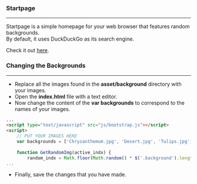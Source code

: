 ### Startpage
***
Startpage is a simple homepage for your web browser that features random backgrounds.  
By default, it uses DuckDuckGo as its search engine.

Check it out [here](https://cdn.rawgit.com/fidelt/startpage/master/index.html).

### Changing the Backgrounds
***
- Replace all the images found in the **asset/background** directory with your images.
- Open the **index.html** file with a text editor.
- Now change the content of the **var backgrounds** to correspond to the names of your images.
```html
...
<script type="text/javascript" src="js/bootstrap.js"></script>
<script>
    // PUT YOUR IMAGES HERE
    var backgrounds = ['Chrysanthemum.jpg', 'Desert.jpg', 'Tulips.jpg'];
    
    function GetRandomImg(active_indx) {
        random_indx = Math.floor(Math.random() * $('.background').length);
...
```
- Finally, save the changes that you have made.
